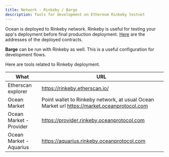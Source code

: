 ```yaml
---
title: Network - Rinkeby / Barge
description: Tools for development on Ethereum Rinkeby testnet
---
```


Ocean is deployed to Rinkeby network. Rinkeby is useful for testing your app's deployment before final production deployment. [Here](https://github.com/oceanprotocol/contracts/blob/master/docs/deployments/rinkeby.md) are the addresses of the deployed contracts.

**Barge** can be run with Rinkeby as well. This is a useful configuration for development flows.



Here are tools related to Rinkeby deployment.

| What                    | URL                           |
| ----------------------- | ----------------------------- |
| Etherscan explorer      | https://rinkeby.etherscan.io/ |
| Ocean Market            | Point wallet to Rinkeby network, at usual Ocean Market url https://market.oceanprotocol.com  |
| Ocean Market - Provider | https://provider.rinkeby.oceanprotocol.com |
| Ocean Market - Aquarius | https://aquarius.rinkeby.oceanprotocol.com |

<repo name="barge"></repo>